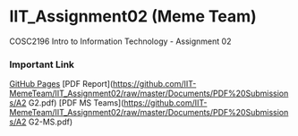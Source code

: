 # IIT_Assignment02 (Meme Team)
COSC2196 Intro to Information Technology - Assignment 02


### Important Link
[GitHub Pages](https://iit-memeteam.github.io/IIT_Assignment02/)
[PDF Report](https://github.com/IIT-MemeTeam/IIT_Assignment02/raw/master/Documents/PDF%20Submissions/A2 G2.pdf)
[PDF MS Teams](https://github.com/IIT-MemeTeam/IIT_Assignment02/raw/master/Documents/PDF%20Submissions/A2 G2-MS.pdf)
